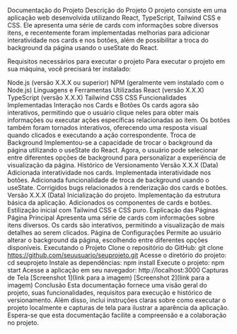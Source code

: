Documentação do Projeto
Descrição do Projeto
O projeto consiste em uma aplicação web desenvolvida utilizando React, TypeScript, Tailwind CSS e CSS. Ele apresenta uma série de cards com informações sobre diversos itens, e recentemente foram implementadas melhorias para adicionar interatividade nos cards e nos botões, além de possibilitar a troca do background da página usando o useState do React.

Requisitos necessários para executar o projeto
Para executar o projeto em sua máquina, você precisará ter instalado:

Node.js (versão X.X.X ou superior)
NPM (geralmente vem instalado com o Node.js)
Linguagens e Ferramentas Utilizadas
React (versão X.X.X)
TypeScript (versão X.X.X)
Tailwind CSS
CSS
Funcionalidades Implementadas
Interação nos Cards e Botões
Os cards agora são interativos, permitindo que o usuário clique neles para obter mais informações ou executar ações específicas relacionadas ao item.
Os botões também foram tornados interativos, oferecendo uma resposta visual quando clicados e executando a ação correspondente.
Troca de Background
Implementou-se a capacidade de trocar o background da página utilizando o useState do React.
Agora, o usuário pode selecionar entre diferentes opções de background para personalizar a experiência de visualização da página.
Histórico de Versionamento
Versão X.X.X (Data)
Adicionada interatividade nos cards.
Implementada interatividade nos botões.
Adicionada funcionalidade de troca de background usando o useState.
Corrigidos bugs relacionados à renderização dos cards e botões.
Versão X.X.X (Data)
Inicialização do projeto.
Implementação da estrutura básica da aplicação.
Adicionados os componentes de cards e botões.
Estilização inicial com Tailwind CSS e CSS puro.
Explicação das Páginas
Página Principal
Apresenta uma série de cards com informações sobre itens diversos.
Os cards são interativos, permitindo a visualização de mais detalhes ao serem clicados.
Página de Configurações
Permite ao usuário alterar o background da página, escolhendo entre diferentes opções disponíveis.
Executando o Projeto
Clone o repositório do GitHub: git clone https://github.com/seuusuario/seuprojeto.git
Acesse o diretório do projeto: cd seuprojeto
Instale as dependências: npm install
Execute o projeto: npm start
Acesse a aplicação em seu navegador: http://localhost:3000
Capturas de Tela
[Screenshot 1](link para a imagem)
[Screenshot 2](link para a imagem)
Conclusão
Esta documentação fornece uma visão geral do projeto, suas funcionalidades, requisitos para execução e histórico de versionamento. Além disso, inclui instruções claras sobre como executar o projeto localmente e capturas de tela para ilustrar a aparência da aplicação. Espera-se que esta documentação facilite a compreensão e a colaboração no projeto.
